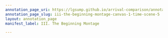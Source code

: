 ```yaml
---
annotation_page_uri: https://lgsump.github.io/arrival-comparison/annotations/iii-the-beginning-montage-canvas-1-time-scene-5.json
annotation_page_slug: iii-the-beginning-montage-canvas-1-time-scene-5
layout: annotation_page
manifest_label: III. The Beginning Montage

---
```

